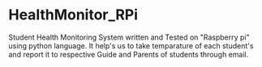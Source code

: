 # HealthMonitor_RPi
Student Health Monitoring System written and Tested on "Raspberry pi" using python language.
It help's us to take temparature of each student's and report it to respective Guide and Parents of students through email.
